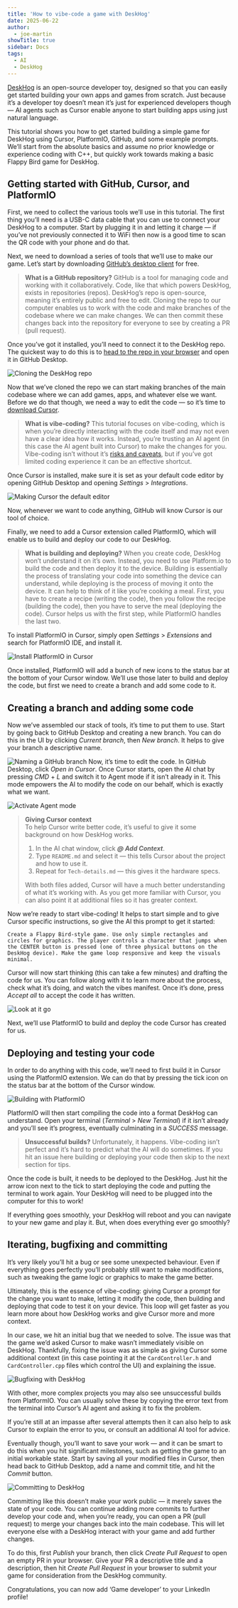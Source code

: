 ```yaml
---
title: 'How to vibe-code a game with DeskHog'
date: 2025-06-22
author:
  - joe-martin
showTitle: true
sidebar: Docs
tags:
  - AI
  - DeskHog
---
```


[DeskHog](/deskhog) is an open-source developer toy, designed so that you can easily get started building your own apps and games from scratch. Just because it’s a developer toy doesn’t mean it’s just for experienced developers though — AI agents such as Cursor enable anyone to start building apps using just natural language. 

This tutorial shows you how to get started building a simple game for DeskHog using Cursor, PlatformIO, GitHub, and some example prompts. We’ll start from the absolute basics and assume no prior knowledge or experience coding with C++, but quickly work towards making a basic Flappy Bird game for DeskHog.

## Getting started with GitHub, Cursor, and PlatformIO

First, we need to collect the various tools we’ll use in this tutorial. The first thing you’ll need is a USB-C data cable that you can use to connect your DeskHog to a computer. Start by plugging it in and letting it charge — if you’ve not previously connected it to WiFi then now is a good time to scan the QR code with your phone and do that.

Next, we need to download a series of tools that we’ll use to make our game. Let’s start by downloading [GitHub’s desktop client](https://desktop.github.com/download/) for free. 

> **What is a GitHub repository?** 
> GitHub is a tool for managing code and working with it collaboratively. Code, like that which powers DeskHog, exists in repositories (repos). DeskHog’s repo is open-source, meaning it’s entirely public and free to edit. Cloning the repo to our computer enables us to work with the code and make branches of the codebase where we can make changes. We can then commit these changes back into the repository for everyone to see by creating a PR (pull request). 

Once you’ve got it installed, you’ll need to connect it to the DeskHog repo. The quickest way to do this is to [head to the repo in your browser](https://github.com/PostHog/DeskHog) and open it in GitHub Desktop.

![Cloning the DeskHog repo](https://res.cloudinary.com/dmukukwp6/image/upload/clone_deskhog_repo_f295fb80e0.png)

Now that we’ve cloned the repo we can start making branches of the main codebase where we can add games, apps, and whatever else we want. Before we do that though, we need a way to edit the code — so it’s time to [download Cursor](https://www.cursor.com/downloads). 

> **What is vibe-coding?**
> This tutorial focuses on vibe-coding, which is when you’re directly interacting with the code itself and may not even have a clear idea how it works. Instead, you’re trusting an AI agent (in this case the AI agent built into Cursor) to make the changes for you. Vibe-coding isn’t without it’s [risks and caveats](https://github.com/PostHog/DeskHog?tab=readme-ov-file#-vibe-coding-with-ai-agents), but if you’ve got limited coding experience it can be an effective shortcut.

Once Cursor is installed, make sure it is set as your default code editor by opening GitHub Desktop and opening _Settings_ > _Integrations_.

![Making Cursor the default editor](https://res.cloudinary.com/dmukukwp6/image/upload/default_cursor_161af9a109.png)

Now, whenever we want to code anything, GitHub will know Cursor is our tool of choice. 

Finally, we need to add a Cursor extension called PlatformIO, which will enable us to build and deploy our code to our DeskHog.

> **What is building and deploying?**
> When you create code, DeskHog won’t understand it on it’s own. Instead, you need to use Platform.io to build the code and then deploy it to the device. Building is essentially the process of translating your code into something the device can understand, while deploying is the process of moving it onto the device.
> It can help to think of it like you’re cooking a meal. First, you have to create a recipe (writing the code), then you follow the recipe (building the code), then you have to serve the meal (deploying the code). Cursor helps us with the first step, while PlatformIO handles the last two.

To install PlatformIO in Cursor, simply open _Settings_ > _Extensions_ and search for PlatformIO IDE, and install it. 

![Install PlatformIO in Cursor](https://res.cloudinary.com/dmukukwp6/image/upload/install_platformio_57bf2aaa53.png)

Once installed, PlatformIO will add a bunch of new icons to the status bar at the bottom of your Cursor window. We’ll use those later to build and deploy the code, but first we need to create a branch and add some code to it. 

## Creating a branch and adding some code

Now we’ve assembled our stack of tools, it’s time to put them to use. Start by going back to GitHub Desktop and creating a new branch. You can do this in the UI by clicking _Current branch_, then _New branch_. It helps to give your branch a descriptive name. 

![Naming a GitHub branch](https://res.cloudinary.com/dmukukwp6/image/upload/name_branch_b8648248ff.png)
Now, it’s time to edit the code. In GitHub Desktop, click _Open in Cursor_. Once Cursor starts, open the AI chat by pressing _CMD_ + _L_ and switch it to Agent mode if it isn’t already in it. This mode empowers the AI to modify the code on our behalf, which is exactly what we want.

![Activate Agent mode](https://res.cloudinary.com/dmukukwp6/image/upload/cursor_agent_2f95b44135.png)

> **Giving Cursor context**  
> To help Cursor write better code, it’s useful to give it some background on how DeskHog works.  
>  
> 1. In the AI chat window, click **_@ Add Context_**.  
> 2. Type `README.md` and select it — this tells Cursor about the project and how to use it.  
> 3. Repeat for `Tech-details.md` — this gives it the hardware specs.  
>  
> With both files added, Cursor will have a much better understanding of what it’s working with. As you get more familiar with Cursor, you can also point it at additional files so it has greater context.

Now we’re ready to start vibe-coding! It helps to start simple and to give Cursor specific instructions, so give the AI this prompt to get it started:

```
Create a Flappy Bird-style game. Use only simple rectangles and circles for graphics. The player controls a character that jumps when the CENTER button is pressed (one of three physical buttons on the DeskHog device). Make the game loop responsive and keep the visuals minimal.
```

Cursor will now start thinking (this can take a few minutes) and drafting the code for us. You can follow along with it to learn more about the process, check what it’s doing, and watch the vibes manifest. Once it’s done, press _Accept all_ to accept the code it has written. 

![Look at it go](https://res.cloudinary.com/dmukukwp6/image/upload/flappy_prompt_f54c8dc003.png)

Next, we’ll use PlatformIO to build and deploy the code Cursor has created for us. 

## Deploying and testing your code

In order to do anything with this code, we’ll need to first build it in Cursor using the PlatformIO extension. We can do that by pressing the tick icon on the status bar at the bottom of the Cursor window. 

![Building with PlatformIO](https://res.cloudinary.com/dmukukwp6/image/upload/build_529f9e723a.png)

PlatformIO will then start compiling the code into a format DeskHog can understand. Open your terminal (_Terminal_ > _New Terminal_) if it isn’t already and you’ll see it’s progress, eventually culminating in a _SUCCESS_ message. 

> **Unsuccessful builds?** 
> Unfortunately, it happens. Vibe-coding isn’t perfect and it’s hard to predict what the AI will do sometimes. If you hit an issue here building or deploying your code then skip to the next section for tips. 

Once the code is built, it needs to be deployed to the DeskHog. Just hit the arrow icon next to the tick to start deploying the code and putting the terminal to work again. Your DeskHog will need to be plugged into the computer for this to work!

If everything goes smoothly, your DeskHog will reboot and you can navigate to your new game and play it. But, when does everything ever go smoothly?

## Iterating, bugfixing and committing 

It’s very likely you’ll hit a bug or see some unexpected behaviour. Even if everything goes perfectly you’ll probably still want to make modifications, such as tweaking the game logic or graphics to make the game better.

Ultimately, this is the essence of vibe-coding: giving Cursor a prompt for the change you want to make, letting it modify the code, then building and deploying that code to test it on your device. This loop will get faster as you learn more about how DeskHog works and give Cursor more and more context.

In our case, we hit an initial bug that we needed to solve. The issue was that the game we’d asked Cursor to make wasn’t immediately visible on DeskHog. Thankfully, fixing the issue was as simple as giving Cursor some additional context (in this case pointing it at the `CardController.h` and `CardController.cpp` files which control the UI) and explaining the issue. 

![Bugfixing with DeskHog](https://res.cloudinary.com/dmukukwp6/image/upload/bugfix_1d7afe0708.png)

With other, more complex projects you may also see unsuccessful builds from PlatformIO. You can usually solve these by copying the error text from the terminal into Cursor’s AI agent and asking it to fix the problem.

If you’re still at an impasse after several attempts then it can also help to ask Cursor to explain the error to you, or consult an additional AI tool for advice.

Eventually though, you’ll want to save your work — and it can be smart to do this when you hit significant milestones, such as getting the game to an initial workable state. Start by saving all your modified files in Cursor, then head back to GitHub Desktop, add a name and commit title, and hit the _Commit_ button.

![Committing to DeskHog](https://res.cloudinary.com/dmukukwp6/image/upload/commit_7c2a93795d.png)

Committing like this doesn’t make your work public — it merely saves the state of your code. You can continue adding more commits to further develop your code and, when you’re ready, you can open a PR (pull request) to merge your changes back into the main codebase. This will let everyone else with a DeskHog interact with your game and add further changes. 

To do this, first _Publish_ your branch, then click _Create Pull Request_ to open an empty PR in your browser. Give your PR a descriptive title and a description, then hit _Create Pull Request_ in your browser to submit your game for consideration from the DeskHog community. 

Congratulations, you can now add ‘Game developer’ to your LinkedIn profile!

<NewsletterForm />
